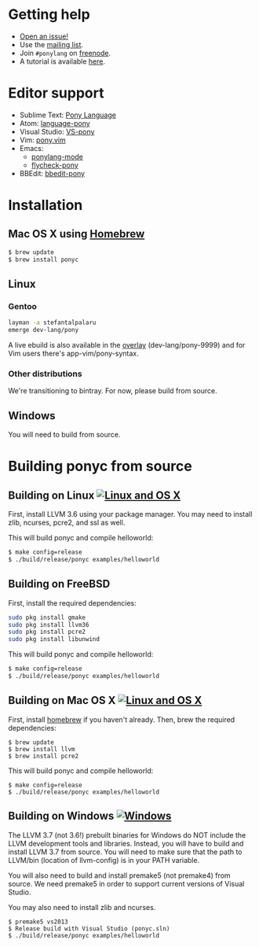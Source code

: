 # Getting help 

* [Open an issue!](https://github.com/CausalityLtd/ponyc/issues)
* Use the [mailing list](mailto:ponydev@lists.ponylang.org).
* Join ```#ponylang``` on [freenode](http://freenode.net/irc_servers.shtml).
* A tutorial is available [here](http://tutorial.ponylang.org).

# Editor support

* Sublime Text: [Pony Language](https://packagecontrol.io/packages/Pony%20Language)
* Atom: [language-pony](https://atom.io/packages/language-pony)
* Visual Studio: [VS-pony](https://github.com/CausalityLtd/VS-pony)
* Vim: [pony.vim](https://github.com/dleonard0/pony-vim-syntax)
* Emacs:
    - [ponylang-mode](https://github.com/abingham/ponylang-mode)
    - [flycheck-pony](https://github.com/rmloveland/flycheck-pony)
* BBEdit: [bbedit-pony](https://github.com/TheMue/bbedit-pony)

# Installation

## Mac OS X using [Homebrew](http://brew.sh)

```bash
$ brew update 
$ brew install ponyc
```

## Linux

### Gentoo

```bash
layman -a stefantalpalaru
emerge dev-lang/pony
```

A live ebuild is also available in the [overlay](https://github.com/stefantalpalaru/gentoo-overlay) (dev-lang/pony-9999) and for Vim users there's app-vim/pony-syntax.

### Other distributions

We're transitioning to bintray. For now, please build from source.

## Windows

You will need to build from source.

# Building ponyc from source

## Building on Linux [![Linux and OS X](https://travis-ci.org/CausalityLtd/ponyc.svg?branch=master)](https://travis-ci.org/CausalityLtd/ponyc)

First, install LLVM 3.6 using your package manager. You may need to install zlib, ncurses, pcre2, and ssl as well.

This will build ponyc and compile helloworld:

```bash
$ make config=release
$ ./build/release/ponyc examples/helloworld
```

## Building on FreeBSD

First, install the required dependencies:

```bash
sudo pkg install gmake
sudo pkg install llvm36
sudo pkg install pcre2
sudo pkg install libunwind
```

This will build ponyc and compile helloworld:

```bash
$ make config=release
$ ./build/release/ponyc examples/helloworld
```

## Building on Mac OS X [![Linux and OS X](https://travis-ci.org/CausalityLtd/ponyc.svg?branch=master)](https://travis-ci.org/CausalityLtd/ponyc)

First, install [homebrew](http://brew.sh) if you haven't already. Then, brew the required dependencies:

```
$ brew update
$ brew install llvm
$ brew install pcre2
```

This will build ponyc and compile helloworld:

```
$ make config=release
$ ./build/release/ponyc examples/helloworld
```

## Building on Windows [![Windows](https://ci.appveyor.com/api/projects/status/8q026e7byvaflvei?svg=true)](https://ci.appveyor.com/project/pony-buildbot/ponyc)

The LLVM 3.7 (not 3.6!) prebuilt binaries for Windows do NOT include the LLVM development tools and libraries. Instead, you will have to build and install LLVM 3.7 from source. You will need to make sure that the path to LLVM/bin (location of llvm-config) is in your PATH variable.

You will also need to build and install premake5 (not premake4) from source. We need premake5 in order to support current versions of Visual Studio.

You may also need to install zlib and ncurses.

```
$ premake5 vs2013
$ Release build with Visual Studio (ponyc.sln)
$ ./build/release/ponyc examples/helloworld
```

